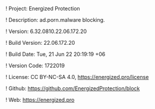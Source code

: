 ! Project: Energized Protection

! Description: ad.porn.malware blocking.

! Version: 6.32.0810.22.06.172.20

! Build Version: 22.06.172.20

! Build Date: Tue, 21 Jun 22 20:19:19 +06

! Version Code: 1722019

! License: CC BY-NC-SA 4.0, https://energized.pro/license

! Github: https://github.com/EnergizedProtection/block

! Web: https://energized.pro

